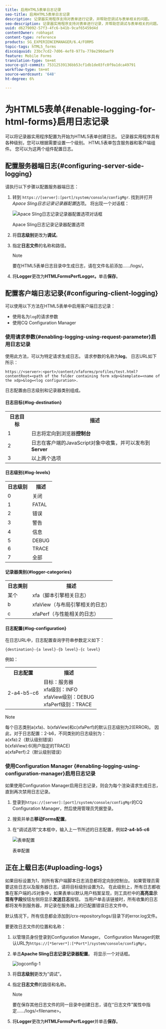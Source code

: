 ```yaml
---
title: 启用HTML5表单日志记录
seo-title: 启用HTML5表单日志记录
description: 记录器实用程序支持对表单进行记录，并帮助您调试与表单相关的问题。
seo-description: 记录器实用程序支持对表单进行记录，并帮助您调试与表单相关的问题。
uuid: d6279092-57f3-4fc6-b41b-9caf65459d4d
contentOwner: robhagat
content-type: reference
products: SG_EXPERIENCEMANAGER/6.4/FORMS
topic-tags: hTML5_forms
discoiquuid: 23bc7cd2-7d06-4ef8-977a-778e290daef9
feature: Mobile Forms
translation-type: tm+mt
source-git-commit: 75312539136bb53cf1db1de03fc0f9a1dca49791
workflow-type: tm+mt
source-wordcount: '648'
ht-degree: 6%

---
```



# 为HTML5表单{#enable-logging-for-html-forms}启用日志记录

可以将记录器实用程序配置为开始为HTML5表单创建日志。 记录器实用程序具有各种级别，您可以根据需要设置一个级别。 HTML5表单包含服务器和客户端组件。 您可以为这两个组件配置日志。

## 配置服务器端日志{#configuring-server-side-logging}

请执行以下步骤以配置服务器端日志：

1. 转到 `https://[server]:[port]/system/console/configMgr`. 找到并打开&#x200B;*Apace Sling日志记录记录器配置*&#x200B;选项。 将出现一个对话框：

   ![ Apace Sling日志记录记录器配置选项对话框](assets/logconfig.png)

   Apace Sling日志记录记录器配置选项

1. 将&#x200B;**日志级别**&#x200B;更改为&#x200B;**调试**。

1. 指定&#x200B;**日志文件**&#x200B;的名称和路径。

   >[!NOTE]
   >
   >要在HTML5表单日志目录中生成日志，请在文件名前添加……/logs/。

1. 将&#x200B;**Logger**&#x200B;更改为&#x200B;**HTMLFormsPerfLogger。**&#x200B;单击&#x200B;**保存**。

## 配置客户端日志记录{#configuring-client-logging}

可以使用以下方法在HTML5表单中启用客户端日志记录：

* 使用名为`log`的请求参数
* 使用CQ Configuration Manager

### 使用请求参数{#enabling-logging-using-request-parameter}启用日志记录

使用此方法，可以为特定请求生成日志。 请求参数的名称为&#x200B;**log**。 日志URL如下所示：

`https://<server>:<port>/content/xfaforms/profiles/test.html?contentRoot=<path of the folder containing form xdp>&template=<name of the xdp>&log=<log configuration>.`

日志配置由日志级别和记录器类别组成。

#### 日志目标{#log-destination}

<table> 
 <tbody> 
  <tr> 
   <th><strong>日志目标</strong></th> 
   <th><strong>描述</strong></th> 
  </tr> 
  <tr> 
   <td>1</td> 
   <td>日志将定向到浏览器<strong>控制台</strong></td> 
  </tr> 
  <tr> 
   <td>2</td> 
   <td>日志在客户端的JavaScript对象中收集，并可以发布到<strong>Server</strong> </td> 
  </tr> 
  <tr> 
   <td>3</td> 
   <td>以上两个选项<br /> </td> 
  </tr> 
 </tbody> 
</table>

#### 日志级别{#log-levels}

<table> 
 <tbody> 
  <tr> 
   <th>日志级别</th> 
   <th>描述</th> 
  </tr> 
  <tr> 
   <td>0</td> 
   <td>关闭<br type="_moz" /> </td> 
  </tr> 
  <tr> 
   <td>1</td> 
   <td>FATAL<br type="_moz" /> </td> 
  </tr> 
  <tr> 
   <td>2</td> 
   <td>错误<br type="_moz" /> </td> 
  </tr> 
  <tr> 
   <td>3</td> 
   <td>警告<br type="_moz" /> </td> 
  </tr> 
  <tr> 
   <td>4</td> 
   <td>信息<br type="_moz" /> </td> 
  </tr> 
  <tr> 
   <td>5</td> 
   <td>DEBUG<br type="_moz" /> </td> 
  </tr> 
  <tr> 
   <td>6</td> 
   <td>TRACE<br type="_moz" /> </td> 
  </tr> 
  <tr> 
   <td>7</td> 
   <td>全部<br type="_moz" /> </td> 
  </tr> 
 </tbody> 
</table>

#### 记录器类别{#logger-categories}

<table> 
 <tbody> 
  <tr> 
   <th>日志类别</th> 
   <th>描述</th> 
  </tr> 
  <tr> 
   <td>某个 </td> 
   <td>xfa（脚本引擎相关日志）</td> 
  </tr> 
  <tr> 
   <td>b</td> 
   <td>xfaView（与布局引擎相关的日志）<br type="_moz" /> </td> 
  </tr> 
  <tr> 
   <td>c</td> 
   <td>xfaPerf（与性能相关的日志）<br type="_moz" /> </td> 
  </tr> 
 </tbody> 
</table>

#### 日志配置{#log-configuration}

在日志URL中，日志配置查询字符串参数定义如下：

`{destination}-{a level}-{b level}-{c level}`

例如：

<table> 
 <tbody> 
  <tr> 
   <th>日志配置</th> 
   <th>描述</th> 
  </tr> 
  <tr> 
   <td>2-a4-b5-c6<br type="_moz" /> </td> 
   <td>目标：服务器<br /> xfa级别：INFO<br /> xfaView级别：DEBUG<br /> xfaPerf级别：TRACE</td> 
  </tr> 
 </tbody> 
</table>

>[!NOTE]
>
>每个日志类别a(xfa)、b(xfaView)和c(xfaPerf)的默认日志级别为2(ERROR)。 因此，对于日志配置：2-b6，不同类别的日志级别为：\
>a(xfa):2（默认级别错误）\
>b(xfaView):6(用户指定的TRACE)\
>a(xfaPerf):2（默认级别错误）

### 使用Configuration Manager {#enabling-logging-using-configuration-manager}启用日志记录

如果使用Configuration Manager启用日志记录，则会为每个渲染请求生成日志，直到再次禁用日志记录。

1. 登录到`https://[server]:[port]/system/console/configMgr`的CQ Configuration Manager，然后使用管理员凭据登录。
1. 搜索并单击&#x200B;**移动Forms配置**。
1. 在“调试选项”文本框中，输入上一节所述的日志配置，例如&#x200B;**2-a4-b5-c6**

   ![表单配置](assets/forms_configuration.png)

   表单配置

## 正在上载日志{#uploading-logs}

如果目标设置为1，则所有客户端脚本日志消息都将定向到控制台。 如果管理员需要这些日志以及服务器日志，请将目标级别设置为2。 在此级别上，所有日志都收集在客户端的JS对象中，如果表单以默认用户档案呈现，则工具栏中的&#x200B;**高亮显示现有字段**&#x200B;按钮左侧将显示&#x200B;**发送日志**&#x200B;按钮。 当用户单击该链接时，所有收集的日志都将发布到服务器，并记录在服务器上的已配置错误日志文件中。

默认情况下，所有信息都会添加到/crx-repository/logs/目录下的error.log文件。

要更改日志文件的位置和名称：

1. 以管理员身份登录到Configuration Manager。 Configuration Manager的默认URL为`https://[*Server*]:[*Port*]/system/console/configMgr`。
1. 单击&#x200B;**Apache Sling日志记录记录器配置**。 将显示一个对话框。

   ![logconfig-1](assets/logconfig-1.png)

1. 将&#x200B;**日志级别**&#x200B;更改为“调试”。

1. 指定&#x200B;**日志文件**&#x200B;的路径和名称。

   >[!NOTE]
   >
   >要在保存其他日志文件的同一目录中创建日志，请在“日志文件”属性中指定……/logs/&lt;filename>。

1. 将&#x200B;**Logger**&#x200B;更改为&#x200B;**HTMLFormsPerfLogger**&#x200B;并单击&#x200B;**保存**。


